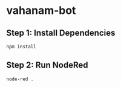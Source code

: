 # vahanam-bot

## Step 1: Install Dependencies
```
npm install
```

## Step 2: Run NodeRed
```
node-red .
```
